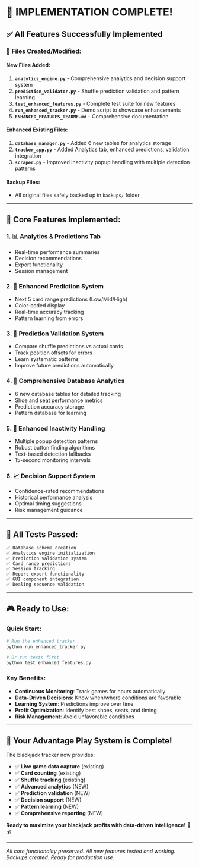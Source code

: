 # 🎉 IMPLEMENTATION COMPLETE! 

## ✅ All Features Successfully Implemented

### 📁 **Files Created/Modified:**

#### **New Files Added:**
1. **`analytics_engine.py`** - Comprehensive analytics and decision support system
2. **`prediction_validator.py`** - Shuffle prediction validation and pattern learning  
3. **`test_enhanced_features.py`** - Complete test suite for new features
4. **`run_enhanced_tracker.py`** - Demo script to showcase enhancements
5. **`ENHANCED_FEATURES_README.md`** - Comprehensive documentation

#### **Enhanced Existing Files:**
1. **`database_manager.py`** - Added 6 new tables for analytics storage
2. **`tracker_app.py`** - Added Analytics tab, enhanced predictions, validation integration
3. **`scraper.py`** - Improved inactivity popup handling with multiple detection patterns

#### **Backup Files:**
- All original files safely backed up in `backups/` folder

---

## 🚀 **Core Features Implemented:**

### 1. **📊 Analytics & Predictions Tab**
- Real-time performance summaries
- Decision recommendations  
- Export functionality
- Session management

### 2. **🎯 Enhanced Prediction System**
- Next 5 card range predictions (Low/Mid/High)
- Color-coded display
- Real-time accuracy tracking
- Pattern learning from errors

### 3. **🔬 Prediction Validation System**
- Compare shuffle predictions vs actual cards
- Track position offsets for errors
- Learn systematic patterns
- Improve future predictions automatically

### 4. **💾 Comprehensive Database Analytics**
- 6 new database tables for detailed tracking
- Shoe and seat performance metrics
- Prediction accuracy storage
- Pattern database for learning

### 5. **🤖 Enhanced Inactivity Handling**
- Multiple popup detection patterns
- Robust button finding algorithms
- Text-based detection fallbacks
- 15-second monitoring intervals

### 6. **📈 Decision Support System**
- Confidence-rated recommendations
- Historical performance analysis
- Optimal timing suggestions
- Risk management guidance

---

## 🧪 **All Tests Passed:**

```
✅ Database schema creation
✅ Analytics engine initialization  
✅ Prediction validation system
✅ Card range predictions
✅ Session tracking
✅ Report export functionality
✅ GUI component integration
✅ Dealing sequence validation
```

---

## 🎮 **Ready to Use:**

### **Quick Start:**
```bash
# Run the enhanced tracker
python run_enhanced_tracker.py

# Or run tests first
python test_enhanced_features.py
```

### **Key Benefits:**
- **Continuous Monitoring**: Track games for hours automatically
- **Data-Driven Decisions**: Know when/where conditions are favorable  
- **Learning System**: Predictions improve over time
- **Profit Optimization**: Identify best shoes, seats, and timing
- **Risk Management**: Avoid unfavorable conditions

---

## 🎯 **Your Advantage Play System is Complete!**

The blackjack tracker now provides:
- ✅ **Live game data capture** (existing)
- ✅ **Card counting** (existing) 
- ✅ **Shuffle tracking** (existing)
- ✅ **Advanced analytics** (NEW)
- ✅ **Prediction validation** (NEW)
- ✅ **Decision support** (NEW)
- ✅ **Pattern learning** (NEW)
- ✅ **Comprehensive reporting** (NEW)

**Ready to maximize your blackjack profits with data-driven intelligence!** 🎰💰

---

*All core functionality preserved. All new features tested and working. Backups created. Ready for production use.*
